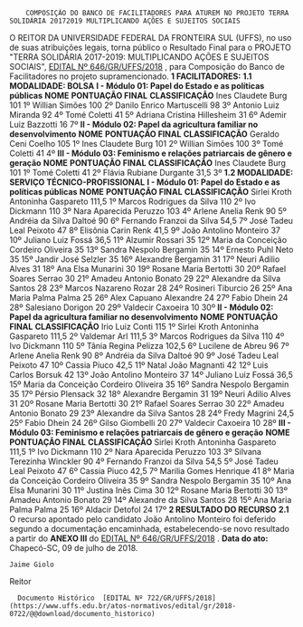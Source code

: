         COMPOSIÇÃO DO BANCO DE FACILITADORES PARA ATUREM NO PROJETO TERRA SOLIDÁRIA 20172019 MULTIPLICANDO AÇÕES E SUJEITOS SOCIAIS  

 O REITOR DA UNIVERSIDADE FEDERAL DA FRONTEIRA SUL (UFFS), no uso de suas atribuições legais, torna público o Resultado Final para o PROJETO "TERRA SOLIDÁRIA 2017-2019: MULTIPLICANDO AÇÕES E SUJEITOS SOCIAIS", [EDITAL Nº 646/GR/UFFS/2018](https://www.uffs.edu.br/atos-normativos/edital/gr/2018-0646)  , para Composição do Banco de Facilitadores no projeto supramencionado.  **1 FACILITADORES:**  **1.1 MODALIDADE: BOLSA**  **I - Módulo 01: Papel do Estado e as políticas públicas**      **NOME**    **PONTUAÇÃO FINAL**    **CLASSIFICAÇÃO**      Ines Claudete Burg   101   1º     Willian Simões   100   2º     Danilo Enrico Martuscelli   98   3º     Antonio Luiz Miranda   92   4º     Tomé Coletti   41   5º     Adriana Cristina Hillesheim   31   6º     Ademir Luiz Bazzotti   16   7º     **II - Módulo 02: Papel da agricultura familiar no desenvolvimento**      **NOME**    **PONTUAÇÃO FINAL**    **CLASSIFICAÇÃO**      Geraldo Ceni Coelho   105   1º     Ines Claudete Burg   101   2º     Willian Simões   100   3º     Tomé Coletti   41   4º     **III - Módulo 03: Feminismo e relações patriarcais de gênero e geração**      **NOME**    **PONTUAÇÃO FINAL**    **CLASSIFICAÇÃO**      Ines Claudete Burg   101   1º     Tomé Coletti   41   2º     Flávia Rubiane Durgante   31,5   3º     **1.2 MODALIDADE: SERVIÇO TÉCNICO-PROFISSIONAL**  **I - Módulo 01: Papel do Estado e as políticas públicas**      **NOME**    **PONTUAÇÃO FINAL**    **CLASSIFICAÇÃO**      Sirlei Kroth Antoninha Gaspareto   111,5   1º     Marcos Rodrigues da Silva   110   2º     Ivo Dickmann   110   3º     Nara Aparecida Peruzzo   103   4º     Arlene Anelia Renk   90   5º     Andréia da Silva Daltoé   90   6º     Fernando Franzoi da Silva   54,5   7º     José Tadeu Leal Peixoto   47   8º     Elisônia Carin Renk   41,5   9º     João Antolino Monteiro   37   10º     Juliano Luiz Fossá   36,5   11º     Alzumir Rossari   35   12º     Maria da Conceição Cordeiro Oliveira   35   13º     Sandra Nespolo Bergamin   35   14º     Ernesto Puhl Neto   35   15º     Jandir José Selzler   35   16º     Alexandre Bergamin   31   17º     Neuri Adilio Alves   31   18º     Ana Elsa Munarini   30   19º     Rosane Maria Bertotti   30   20º     Rafael Soares Serrao   30   21º     Amadeu Antonio Bonato   29   22º     Alexandre da Silva Santos   28   23º     Marcos Nazareno Rozar   28   24º     Rosineri Tiburcio   26   25º     Ana Maria Palma Palma   25   26º     Alex Capuano Alexandre   24   27º     Fabio Dhein   24   28º     Salesiano Dorigon   20   29º     Valdecir Caxoeira   10   30º     **II - Módulo 02: Papel da agricultura familiar no desenvolvimento**      **NOME**    **PONTUAÇÃO FINAL**    **CLASSIFICAÇÃO**      Irio Luiz Conti   115   1º     Sirlei Kroth Antoninha Gaspareto   111,5   2º     Valdemar Arl   111,5   3º     Marcos Rodrigues da Silva   110   4º     Ivo Dickmann   110   5º     Tânia Regina Pelizza   102,5   6º     Lucilene de Abreu   96   7º     Arlene Anelia Renk   90   8º     Andréia da Silva Daltoé   90   9º     José Tadeu Leal Peixoto   47   10º     Cassia Piuco   42,5   11º     Natal João Magnanti   42   12º     Luis Carlos Borsuk   42   13º     João Antolino Monteiro   37   14º     Juliano Luiz Fossá   36,5   15º     Maria da Conceição Cordeiro Oliveira   35   16º     Sandra Nespolo Bergamin   35   17º     Pérsio Plensack   32   18º     Alexandre Bergamin   31   19º     Neuri Adilio Alves   31   20º     Rosane Maria Bertotti   30   21º     Rafael Soares Serrao   30   22º     Amadeu Antonio Bonato   29   23º     Alexandre da Silva Santos   28   24º     Fredy Magrini   24,5   25º     Fabio Dhein   24   26º     Gilso Giombelli   20   27º     Valdecir Caxoeira   10   28º     **III - Módulo 03: Feminismo e relações patriarcais de gênero e geração**      **NOME**    **PONTUAÇÃO FINAL**    **CLASSIFICAÇÃO**      Sirlei Kroth Antoninha Gaspareto   111,5   1º     Ivo Dickmann   110   2º     Nara Aparecida Peruzzo   103   3º     Silvana Terezinha Winckler   90   4º     Fernando Franzoi da Silva   54,5   5º     José Tadeu Leal Peixoto   47   6º     Cassia Piuco   42,5   7º     Marilia Gomes Henrique   41   8º     Maria da Conceição Cordeiro Oliveira   35   9º     Sandra Nespolo Bergamin   35   10º     Ana Elsa Munarini   30   11º     Justina Inês Cima   30   12º     Rosane Maria Bertotti   30   13º     Amadeu Antonio Bonato   29   14º     Alexandre da Silva Santos   28   15º     Ana Maria Palma Palma   25   16º     Aldacir Detofol   24   17º      **2 RESULTADO DO RECURSO**  **2.1** O recurso apontado pelo candidato João Antolino Monteiro foi deferido segundo a documentação encaminhada, estabelecendo-se novo resultado a partir do **ANEXO III** do [EDITAL Nº 646/GR/UFFS/2018](https://www.uffs.edu.br/atos-normativos/edital/gr/2018-0646)  .      **Data do ato:** Chapecó-SC, 09 de julho de 2018.   
 

    Jaime Giolo   
 Reitor 

      Documento Histórico  [EDITAL Nº 722/GR/UFFS/2018](https://www.uffs.edu.br/atos-normativos/edital/gr/2018-0722/@@download/documento_historico)     
      